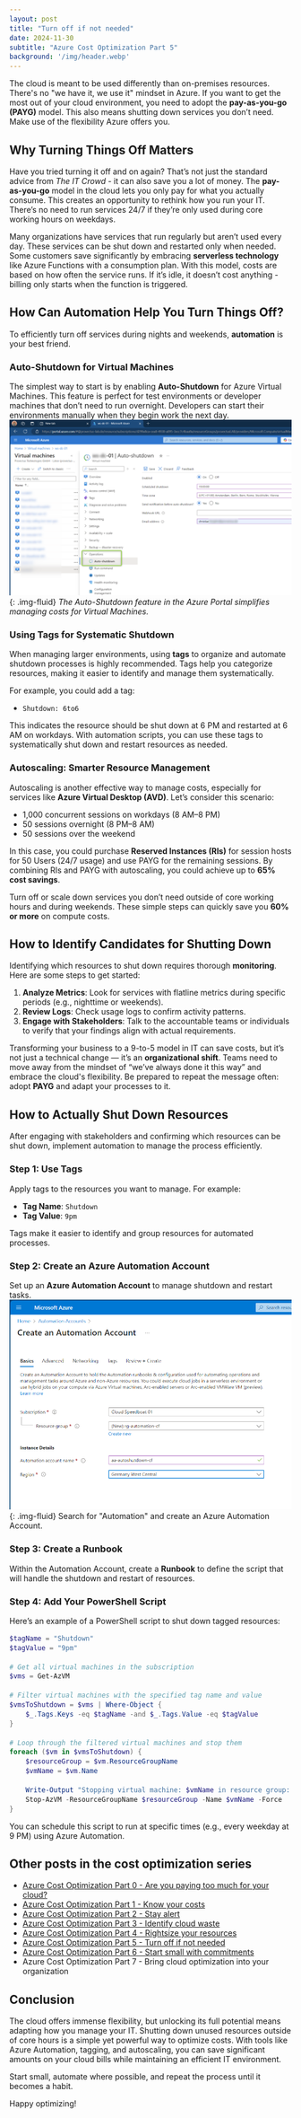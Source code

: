 ```yaml
---
layout: post
title: "Turn off if not needed"
date: 2024-11-30
subtitle: "Azure Cost Optimization Part 5"
background: '/img/header.webp'
---
```


The cloud is meant to be used differently than on-premises resources. There's no "we have it, we use it" mindset in Azure. If you want to get the most out of your cloud environment, you need to adopt the **pay-as-you-go (PAYG)** model. This also means shutting down services you don’t need. Make use of the flexibility Azure offers you.

## Why Turning Things Off Matters

Have you tried turning it off and on again? That’s not just the standard advice from *The IT Crowd* - it can also save you a lot of money. The **pay-as-you-go** model in the cloud lets you only pay for what you actually consume. This creates an opportunity to rethink how you run your IT. There’s no need to run services 24/7 if they’re only used during core working hours on weekdays.

Many organizations have services that run regularly but aren’t used every day. These services can be shut down and restarted only when needed. Some customers save significantly by embracing **serverless technology** like Azure Functions with a consumption plan. With this model, costs are based on how often the service runs. If it’s idle, it doesn’t cost anything - billing only starts when the function is triggered.

## How Can Automation Help You Turn Things Off?

To efficiently turn off services during nights and weekends, **automation** is your best friend.

### Auto-Shutdown for Virtual Machines

The simplest way to start is by enabling **Auto-Shutdown** for Azure Virtual Machines. This feature is perfect for test environments or developer machines that don’t need to run overnight. Developers can start their environments manually when they begin work the next day.
![Azure Auto-Shutdown Feature](/img/posts/Azure-Auto-Shutdown.png){: .img-fluid}
*The Auto-Shutdown feature in the Azure Portal simplifies managing costs for Virtual Machines.*

### Using Tags for Systematic Shutdown

When managing larger environments, using **tags** to organize and automate shutdown processes is highly recommended. Tags help you categorize resources, making it easier to identify and manage them systematically.

For example, you could add a tag:

- `Shutdown: 6to6`

This indicates the resource should be shut down at 6 PM and restarted at 6 AM on workdays. With automation scripts, you can use these tags to systematically shut down and restart resources as needed.

### Autoscaling: Smarter Resource Management

Autoscaling is another effective way to manage costs, especially for services like **Azure Virtual Desktop (AVD)**. Let’s consider this scenario:

- 1,000 concurrent sessions on workdays (8 AM–8 PM)
- 50 sessions overnight (8 PM–8 AM)
- 50 sessions over the weekend

In this case, you could purchase **Reserved Instances (RIs)** for session hosts for 50 Users (24/7 usage) and use PAYG for the remaining sessions. By combining RIs and PAYG with autoscaling, you could achieve up to **65% cost savings**.

Turn off or scale down services you don’t need outside of core working hours and during weekends. These simple steps can quickly save you **60% or more** on compute costs.

## How to Identify Candidates for Shutting Down

Identifying which resources to shut down requires thorough **monitoring**. Here are some steps to get started:

1. **Analyze Metrics**: Look for services with flatline metrics during specific periods (e.g., nighttime or weekends).
2. **Review Logs**: Check usage logs to confirm activity patterns.
3. **Engage with Stakeholders**: Talk to the accountable teams or individuals to verify that your findings align with actual requirements.

Transforming your business to a 9-to-5 model in IT can save costs, but it’s not just a technical change — it’s an **organizational shift**. Teams need to move away from the mindset of “we’ve always done it this way” and embrace the cloud's flexibility. Be prepared to repeat the message often: adopt **PAYG** and adapt your processes to it.

## How to Actually Shut Down Resources

After engaging with stakeholders and confirming which resources can be shut down, implement automation to manage the process efficiently.

### Step 1: Use Tags

Apply tags to the resources you want to manage. For example:

- **Tag Name**: `Shutdown`
- **Tag Value**: `9pm`

Tags make it easier to identify and group resources for automated processes.

### Step 2: Create an Azure Automation Account

Set up an **Azure Automation Account** to manage shutdown and restart tasks.
![Create an Azure Automation Account](/img/posts/Azure-Automation-Account.png){: .img-fluid}
Search for "Automation" and create an Azure Automation Account.

### Step 3: Create a Runbook

Within the Automation Account, create a **Runbook** to define the script that will handle the shutdown and restart of resources.

### Step 4: Add Your PowerShell Script

Here’s an example of a PowerShell script to shut down tagged resources:

```powershell
$tagName = "Shutdown"
$tagValue = "9pm"

# Get all virtual machines in the subscription
$vms = Get-AzVM

# Filter virtual machines with the specified tag name and value
$vmsToShutdown = $vms | Where-Object { 
    $_.Tags.Keys -eq $tagName -and $_.Tags.Value -eq $tagValue 
}

# Loop through the filtered virtual machines and stop them
foreach ($vm in $vmsToShutdown) {
    $resourceGroup = $vm.ResourceGroupName
    $vmName = $vm.Name

    Write-Output "Stopping virtual machine: $vmName in resource group: $resourceGroup"
    Stop-AzVM -ResourceGroupName $resourceGroup -Name $vmName -Force
}
```

You can schedule this script to run at specific times (e.g., every weekday at 9 PM) using Azure Automation.

## Other posts in the cost optimization series

- [Azure Cost Optimization Part 0 - Are you paying too much for your cloud?](2024-09-25-are-you-paying-too-much-for-your-cloud.md)
- [Azure Cost Optimization Part 1 - Know your costs](2024-10-01-azure-cost-optimization-part-1-know-your-costs.md)
- [Azure Cost Optimization Part 2 - Stay alert](2024-10-14-azure-cost-optimization-part-2-stay-alert.md)
- [Azure Cost Optimization Part 3 - Identify cloud waste](2024-10-16-azure-cost-optimization-part-3-identify-cloud-waste.md)
- [Azure Cost Optimization Part 4 - Rightsize your resources](2024-10-24-azure-cost-optimization-part-4-rightsize-your-resources.md)
- [Azure Cost Optimization Part 5 - Turn off if not needed](2024-11-15-azure-cost-optimization-part-5-turn-off-if-not-needed.md)
- [Azure Cost Optimization Part 6 - Start small with commitments](2024-12-30-azure-cost-optimization-part-6-start-small-with-commitments.md)
- Azure Cost Optimization Part 7 - Bring cloud optimization into your organization

## Conclusion

The cloud offers immense flexibility, but unlocking its full potential means adapting how you manage your IT. Shutting down unused resources outside of core hours is a simple yet powerful way to optimize costs. With tools like Azure Automation, tagging, and autoscaling, you can save significant amounts on your cloud bills while maintaining an efficient IT environment.

Start small, automate where possible, and repeat the process until it becomes a habit.

Happy optimizing!

